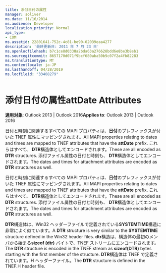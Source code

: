 ```yaml
---
title: 添付日付の属性
manager: soliver
ms.date: 11/16/2014
ms.audience: Developer
localization_priority: Normal
api_type:
- COM
ms.assetid: 22801641-752c-4c81-be90-02039eaa4277
description: '最終更新日: 2011 年 7 月 23 日'
ms.openlocfilehash: b7c1ce8d0338a2bda63a276628bdd6e8be3b8eb1
ms.sourcegitcommit: 8657170d071f9bcf680aba50b9c07f2a4fb82283
ms.translationtype: MT
ms.contentlocale: ja-JP
ms.lasthandoff: 04/28/2019
ms.locfileid: "33408279"
---
```

# <a name="attdate-attributes"></a><span data-ttu-id="9d349-103">添付日付の属性</span><span class="sxs-lookup"><span data-stu-id="9d349-103">attDate Attributes</span></span>

  
  
<span data-ttu-id="9d349-104">**適用対象**: Outlook 2013 | Outlook 2016</span><span class="sxs-lookup"><span data-stu-id="9d349-104">**Applies to**: Outlook 2013 | Outlook 2016</span></span> 
  
<span data-ttu-id="9d349-105">日付と時刻に関連するすべての MAPI プロパティは、**日付**のプレフィックスが付いた TNEF 属性にマッピングされます。</span><span class="sxs-lookup"><span data-stu-id="9d349-105">All MAPI properties relating to dates and times are mapped to TNEF attributes that have the **attDate** prefix.</span></span> <span data-ttu-id="9d349-106">これらはすべて、 **DTR**構造体としてエンコードされます。</span><span class="sxs-lookup"><span data-stu-id="9d349-106">These are all encoded as **DTR** structures.</span></span> <span data-ttu-id="9d349-107">添付ファイル属性の日付と時刻も、 **DTR**構造体としてエンコードされます。</span><span class="sxs-lookup"><span data-stu-id="9d349-107">The dates and times for attachment attributes are encoded as **DTR** structures as well.</span></span> 
  
<span data-ttu-id="9d349-108">日付と時刻に関連するすべての MAPI プロパティは、**日付**のプレフィックスが付いた TNEF 属性にマッピングされます。</span><span class="sxs-lookup"><span data-stu-id="9d349-108">All MAPI properties relating to dates and times are mapped to TNEF attributes that have the **attDate** prefix.</span></span> <span data-ttu-id="9d349-109">これらはすべて、 **DTR**構造体としてエンコードされます。</span><span class="sxs-lookup"><span data-stu-id="9d349-109">These are all encoded as **DTR** structures.</span></span> <span data-ttu-id="9d349-110">添付ファイル属性の日付と時刻も、 **DTR**構造体としてエンコードされます。</span><span class="sxs-lookup"><span data-stu-id="9d349-110">The dates and times for attachment attributes are encoded as **DTR** structures as well.</span></span> 
  
<span data-ttu-id="9d349-111">**DTR**構造体は、Win32 ヘッダーファイルで定義されている**SYSTEMTIME**構造に非常によく似ています。</span><span class="sxs-lookup"><span data-stu-id="9d349-111">A **DTR** structure is very similar to the **SYSTEMTIME** structure defined in the Win32 header files.</span></span> <span data-ttu-id="9d349-112">**dtr**構造は、構造体の最初のメンバから始まる**sizeof (dtr)** バイトで、TNEF ストリームにエンコードされます。</span><span class="sxs-lookup"><span data-stu-id="9d349-112">The **DTR** structure is encoded in the TNEF stream as **sizeof(DTR)** bytes starting with the first member of the structure.</span></span> <span data-ttu-id="9d349-113">**DTR**構造体は TNEF で定義されています。H ヘッダーファイル。</span><span class="sxs-lookup"><span data-stu-id="9d349-113">The **DTR** structure is defined in the TNEF.H header file.</span></span> 
  

